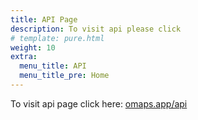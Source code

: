 ```yaml
---
title: API Page
description: To visit api please click
# template: pure.html
weight: 10
extra:
  menu_title: API
  menu_title_pre: Home
---
```


To visit api page click here: [omaps.app/api](https://omaps.app/api)
